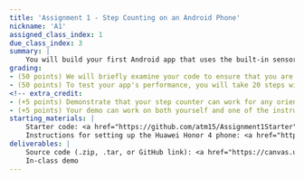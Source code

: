 ```yaml
---
title: 'Assignment 1 - Step Counting on an Android Phone'
nickname: 'A1'
assigned_class_index: 1
due_class_index: 3
summary: |
    You will build your first Android app that uses the built-in sensors for something useful. This app will count the number of steps that you have taken and show that number on the screen. You will be using the raw data from the accelerometer and/or gyroscope to complete this task. The data will require some very simple signal processing. You can use peak detection, zero crossing, or your own technique for counting. You can assume the user only holds the phone in a fixed posture in their hands. You are welcome to assume a different placement or posture of the phone, but please be sure to document how the device needs to be held somewhere on the interface.
grading:
- (50 points) We will briefly examine your code to ensure that you are using some form of signal processing to calculate a step count.
- (50 points) To test your app's performance, you will take 20 steps with the phone in your hand during class. You will get full credit if your step counter is within 1 (i.e., it estimates 19-21). -5 points for each extra or missing step.
<!-- extra_credit:
- (+5 points) Demonstrate that your step counter can work for any orientation (e.g., in hand face up, up against the ear). You can assume that the phone will stay in roughly the same orientation the whole time.
- (+5 points) Your demo can work on both yourself and one of the instructors. -->
starting_materials: |
    Starter code: <a href="https://github.com/atm15/Assignment1Starter" target="_blank">link</a><br/>
    Instructions for setting up the Huawei Honor 4 phone: <a href="https://docs.google.com/presentation/d/1D8u7g2ZPk1vpMLQ_EQ_X6P_ygRz9F2eNxd6CcDQRdoo/edit?usp=sharing" target="_blank">link</a>
deliverables: |
    Source code (.zip, .tar, or GitHub link): <a href="https://canvas.uw.edu/courses/1131076/assignments/4143491" target="_blank">link</a><br/>
    In-class demo
---
```

